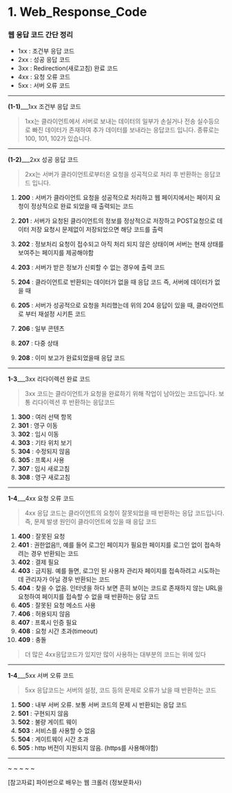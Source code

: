 # 1. Web_Response_Code


### 웹 응답 코드 간단 정리


- 1xx : 조건부 응답 코드
- 2xx : 성공 응답 코드
- 3xx : Redirection(새로고침) 완료 코드
- 4xx : 요청 오류 코드
- 5xx : 서버 오류 코드

---

**(1-1)**___1xx 조건부 응답 코드
> 1xx는 클라이언트에서 서버로 보내는 데이터의 일부가 손실거나 전송 실수등으로 빠진 데이터가 존재하여 추가 데이터를 보내라는 응답코드 입니다.
> 종류로는 100, 101, 102가 있습니다.

---
**(1-2)**___2xx 성공 응답 코드
> 2xx는 서버가 클라이언트로부터온 요청을 성곡적으로 처리 후 반환하는 응답코드 입니다.

1) **200** : 서버가 클라이언트 요청을 성공적으로 처리하고 웹 페이지에서는 페이지 요청이 정상적으로 완료 되었을 때 출력되는 코드

2) **201** : 서버가 요청된 클라이언트의 정보를 정상적으로 저장하고 POST요청으로 데이터 저장 요청시 문제없이 저장되었으면 해당 코드를 출력

3) **202** : 정보처리 요청이 접수되고 아직 처리 되지 않은 상태이며 서버는 현재 상태를 보여주는 페이지를 제공해야함

4) **203** : 서버가 받은 정보가 신뢰할 수 없는 경우에 출력 코드

5) **204** : 클라이언트로 반환되는 데이터가 없을 때 응답 코드 즉, 서버에 데이터가 없을 때

6) **205** : 서버가 성공적으로 요청을 처리했는데 위의 204 응답이 있을 때, 클라이언트로 부터 재설정 시키튼 코드

7) **206** : 일부 콘텐츠

8) **207** : 다중 상태

9) **208** : 이미 보고가 완료되었을때 응답 코드

---
**1-3**___3xx 리다이렉션 완료 코드
> 3xx 코드는 클라이언트가 요청을 완료하기 위해 작업이 남아있는 코드입니다. 보통 리다이렉션 후 반환하는 응답코드

1) **300** : 여러 선택 항목
2) **301** : 영구 이동
3) **302** : 임시 이동
4) **303** : 기타 위치 보기
5) **304** : 수정되지 않음
6) **305** : 프록시 사용
7) **307** : 임시 새로고침
8) **308** : 영구 새로고침

---
**1-4**___4xx 요청 오류 코드
> 4xx 응답 코드는 클라이언트의 요청이 잘못되었을 때 반환하는 응답 코드입니다. 즉, 문제 발생 원인이 클라이언트에 있을 때 응답 코드

1) **400** :  잘못된 요청
2) **401** : 권한없음!!, 예를 들어 로그인 페이지가 필요한 페이지를 로그인 없이 접속하려는 경우 반환되는 코드 
3) **402** : 결제 필요
4) **403** : 금지됨. 예를 들면, 로그인 된 사용자 관리자 페이지를 접속하려고 시도하는데 관리자가 아닐 경우 반환되는 코드
5) **404**  : 찾을 수 없음. 인터넷을 하다 보면 흔히 보이는 코드로 존재하지 않는 URL을 요청하여 페이지를 접속할 수 없을 때 반환하는 응답 코드
6) **405** : 잘못된 요청 메소드 사용
7) **406** : 허용되지 않음
8) **407** : 프록시 인증 필요
9) **408** : 요청 시간 초과(timeout)
10) **409** : 충돌

> 더 많은 4xx응답코드가 있지만 많이 사용하는 대부분의 코드는 위에 있다

---

**1-4**___5xx 서버 오류 코드
> 5xx 응답코드는 서버의 설정, 코드 등의 문제로 오류가 났을 때 반환하는 코드

1) **500** :  내부 서버 오류. 보통 서버 코드의 문제 시 반환되는 응답 코드
2) **501** : 구현되지 않음
3) **502** : 불량 게이트 웨이
4) **503** : 서비스를 사용할 수 없음
5) **504** : 게이트웨이 시간 초과
6) **505** : http 버전이 지원되지 않음. (https를 사용해야함)

---
~
~
~
~
~



[참고자료] 파이썬으로 배우는 웹 크롤러 (정보문화사)